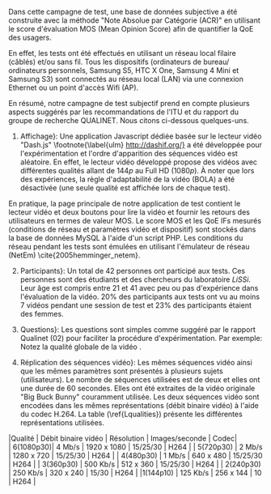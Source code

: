 Dans cette campagne de test, une base de données subjective a été construite avec la méthode "Note Absolue par Catégorie (ACR)" en utilisant le score d'évaluation MOS (Mean Opinion Score) afin de quantifier la QoE des usagers. 

En effet, les tests ont été effectués en utilisant un réseau local filaire (câblés) et/ou sans fil. Tous les dispositifs (ordinateurs de bureau/ ordinateurs personnels, Samsung S$5$, HTC X One, Samsung $4$ Mini et Samsung S$3$) sont connectés au réseau local (LAN) via une connexion Ethernet ou un point d'accès Wifi (AP). 
 
 

En résumé, notre campagne de test subjectif prend en compte plusieurs aspects suggérés par les recommandations de l'ITU et du rapport du groupe de recherche QUALINET. Nous citons ci-dessous quelques-uns.

01) Affichage}: Une application Javascript dédiée basée sur le lecteur vidéo "Dash.js" \footnote{\label{ulm} http://dashif.org/} a été développée pour l'expérimentation et l'ordre d'apparition des séquences vidéo est aléatoire. En effet, le lecteur vidéo développé propose des vidéos  avec différentes qualités allant de $144p$ au Full HD ($1080p$). À noter que lors des expériences, la règle d'adaptabilité de la vidéo (BOLA) a été désactivée (une seule qualité est affichée lors de chaque test).
   
   En pratique, la page principale de notre application de test contient le lecteur vidéo et deux boutons pour lire la vidéo et fournir les retours des utilisateurs en termes de valeur MOS. Le score MOS et les QoE IFs mesurés (conditions de réseau  et paramètres vidéo et dispositif) sont stockés dans la base de données MySQL à l'aide d'un script PHP. Les conditions du réseau pendant les tests sont émulées en utilisant l'émulateur de réseau (NetEm) \cite{2005hemminger_netem}. 
 
  02) Participants}: Un total de $42$ personnes ont participé aux tests. Ces personnes sont des étudiants et des chercheurs du laboratoire $LiSSi$. Leur âge est compris entre $21$ et $41$ avec peu ou pas d'expérience dans l'évaluation de la vidéo. $20\%$ des participants aux tests ont vu au moins $7$ vidéos pendant une session de test et $23\%$ des participants étaient des femmes.

   03) Questions}: Les questions sont simples comme suggéré par le rapport Qualinet ($02$) pour faciliter la procédure d'expérimentation. Par exemple: Notez la qualité globale de la vidéo .
    
   04) Réplication des séquences vidéo}: Les mêmes séquences vidéo ainsi que les mêmes paramètres sont présentés à plusieurs sujets (utilisateurs). Le nombre de séquences utilisées est de deux et elles ont une durée de $60$ secondes. Elles ont été extraites de la vidéo originale  "Big Buck Bunny" couramment utilisée. Les deux séquences vidéo sont encodées dans les mêmes représentations (débit binaire vidéo) à l'aide du codec H.$264$. La table (\ref{Lqualities}) présente les différentes représentations utilisées.


 |Qualité | Débit binaire vidéo | Résolution | Images/seconde   | Codec|  
 | 6(1080p30)|   $4$ Mb/s    | $1920$ x $1080$ | $15$/$25$/$30$ | H264 |
 | 5(720p30) |   $2$ Mb/s    | $1280$ x $720$  | $15$/$25$/$30$ | H264 |
 | 4(480p30) |   $1$ Mb/s    | $640$ x $480$   | $15$/$25$/$30$ | H264 |
 | 3(360p30) |   $500$ Kb/s  | $512$ x $360$   | $15$/$25$/$30$ | H264 |
 | 2(240p30) |   $250$ Kb/s  | $320$ x $240$   | $15$/$30$      | H264 | 
 |1(144p10)  |  $125$ Kb/s   | $256$ x $144$   | $10$           | H264 |
